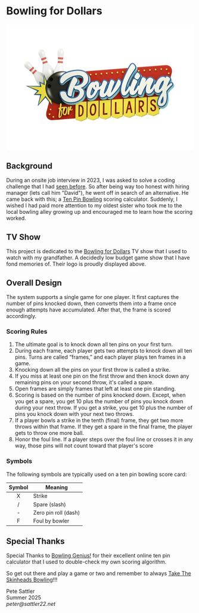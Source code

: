 # Bowling for Dollars
![Bowling for Dollars TV Show Logo](/images/bowling-for-dollars-tv-show-logo.jpg)

## Background

During an onsite job interview in 2023, I was asked to solve a coding challenge that I had 
[seen before](http://github.com/peter-sattler/ancient-text-translator/blob/main/README.md). So after being way
too honest with hiring manager (lets call him "David"), he went off in search of an alternative. He came back 
with this; a [Ten Pin Bowling](https://en.m.wikipedia.org/wiki/Tenpin_bowling) scoring calculator. Suddenly, I 
wished I had paid more attention to my oldest sister who took me to the local bowling alley growing up and 
encouraged me to learn how the scoring worked.

## TV Show

This project is dedicated to the [Bowling for Dollars](https://en.m.wikipedia.org/wiki/Bowling_for_Dollars) TV 
show that I used to watch with my grandfather. A decidedly low budget game show that I have fond memories of. Their 
logo is proudly displayed above.

## Overall Design

The system supports a single game for one player. It first captures the number of pins knocked down, then converts 
them into a frame once enough attempts have accumulated. After that, the frame is scored accordingly.

### Scoring Rules

1. The ultimate goal is to knock down all ten pins on your first turn.
2. During each frame, each player gets two attempts to knock down all ten pins. Turns are called “frames,” and 
each player plays ten frames in a game.
3. Knocking down all the pins on your first throw is called a strike.
4. If you miss at least one pin on the first throw and then knock down any remaining pins on your second throw, it's 
called a spare.
5. Open frames are simply frames that left at least one pin standing.
6. Scoring is based on the number of pins knocked down. Except, when you get a spare, you get 10 plus the number of 
   pins you knock down during your next throw. If you get a strike, you get 10 plus the number of pins you knock down
   with your next two throws.
7. If a player bowls a strike in the tenth (final) frame, they get two more throws within that frame. If they get a
   spare in the final frame, the player gets to throw one more ball.
8. Honor the foul line. If a player steps over the foul line or crosses it in any way, those pins will not count 
   toward that player's score

### Symbols

The following symbols are typically used on a ten pin bowling score card: 

| Symbol | Meaning              |
|:------:|----------------------|
|   X    | Strike               |
|   /    | Spare (slash)        |
|   -    | Zero pin roll (dash) |
|   F    | Foul by bowler       |

## Special Thanks

Special Thanks to [Bowling Genius!](https://bowlinggenius.com) for their excellent online ten pin calculator that
I used to double-check my own scoring algorithm.

So get out there and play a game or two and remember 
to always [Take The Skinheads Bowling](https://youtu.be/DlX1cQU8rxI?si=9gq_WCLXm3B-Vwha)!!!

Pete Sattler  
Summer 2025  
_peter@sattler22.net_  
